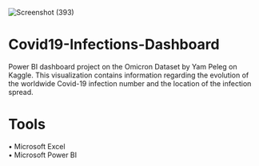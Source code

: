 ![Screenshot (393)](https://user-images.githubusercontent.com/102712597/197484141-d84f33c7-0b90-444d-a8e9-8176c6a095dd.png)



# Covid19-Infections-Dashboard
Power BI dashboard project on the Omicron Dataset by Yam Peleg on Kaggle. This visualization contains information regarding the evolution of the worldwide Covid-19 infection number and the location of the infection spread.

# Tools
• Microsoft Excel <br>
• Microsoft Power BI
